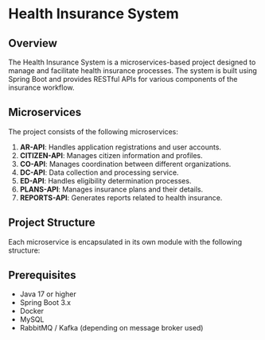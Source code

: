 # Health Insurance System

## Overview
The Health Insurance System is a microservices-based project designed to manage and facilitate health insurance processes. The system is built using Spring Boot and provides RESTful APIs for various components of the insurance workflow.

## Microservices
The project consists of the following microservices:

1. **AR-API**: Handles application registrations and user accounts.
2. **CITIZEN-API**: Manages citizen information and profiles.
3. **CO-API**: Manages coordination between different organizations.
4. **DC-API**: Data collection and processing service.
5. **ED-API**: Handles eligibility determination processes.
6. **PLANS-API**: Manages insurance plans and their details.
7. **REPORTS-API**: Generates reports related to health insurance.

## Project Structure
Each microservice is encapsulated in its own module with the following structure:

## Prerequisites
- Java 17 or higher
- Spring Boot 3.x
- Docker
- MySQL
- RabbitMQ / Kafka (depending on message broker used)
